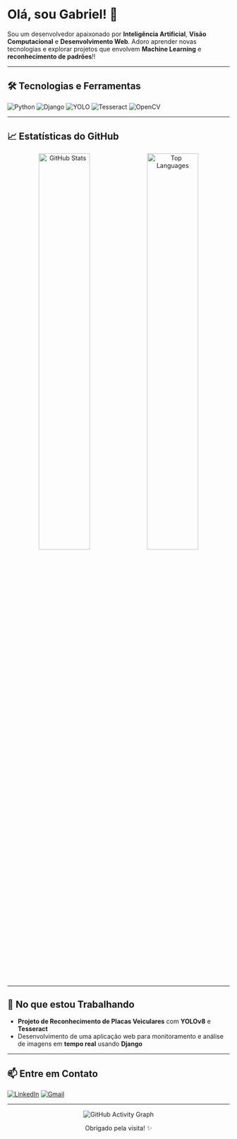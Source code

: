 # Olá, sou Gabriel! 👋

Sou um desenvolvedor apaixonado por **Inteligência Artificial**, **Visão Computacional** e **Desenvolvimento Web**. Adoro aprender novas tecnologias e explorar projetos que envolvem **Machine Learning** e **reconhecimento de padrões**!!

---

## 🛠 Tecnologias e Ferramentas
![Python](https://img.shields.io/badge/Python-3776AB?style=for-the-badge&logo=python&logoColor=white)
![Django](https://img.shields.io/badge/Django-092E20?style=for-the-badge&logo=django&logoColor=white)
![YOLO](https://img.shields.io/badge/YOLO-00FFFF?style=for-the-badge&logo=yolo&logoColor=black)
![Tesseract](https://img.shields.io/badge/Tesseract-5F9EA0?style=for-the-badge&logo=tesseract&logoColor=white)
![OpenCV](https://img.shields.io/badge/OpenCV-5C3EE8?style=for-the-badge&logo=opencv&logoColor=white)

---

## 📈 Estatísticas do GitHub
<div align="center">
  <img src="https://github-readme-stats.vercel.app/api?username=GabrielRibeiroRodrigues&show_icons=true&count_private=true&theme=transparent&hide_border=true" width="48%" alt="GitHub Stats"/>
  <img src="https://github-readme-stats.vercel.app/api/top-langs/?username=GabrielRibeiroRodrigues&langs_count=12&count_private=true&layout=compact&hide=Jupyter%20Notebook&theme=transparent&hide_border=true" width="48%" alt="Top Languages"/>
</div>

---

## 🌱 No que estou Trabalhando
- **Projeto de Reconhecimento de Placas Veiculares** com **YOLOv8** e **Tesseract**
- Desenvolvimento de uma aplicação web para monitoramento e análise de imagens em **tempo real** usando **Django**

---

## 📫 Entre em Contato
[![LinkedIn](https://img.shields.io/badge/LinkedIn-0077B5?style=for-the-badge&logo=linkedin&logoColor=white)](https://www.linkedin.com/in/gabriel-ribeiro-a1a465211/)
[![Gmail](https://img.shields.io/badge/Gmail-D14836?style=for-the-badge&logo=gmail&logoColor=white)](mailto:gabriel.ribeiro@alunos.ifsuldeminas.edu.br)

---

<p align="center">
  <img src="https://github-readme-activity-graph.cyclic.app/graph?username=GabrielRibeiroRodrigues&theme=github-compact" alt="GitHub Activity Graph"/>
</p>

<p align="center">
  Obrigado pela visita! ✨
</p>



